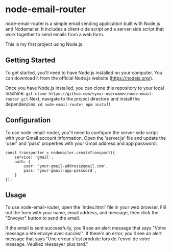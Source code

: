 # node-email-router

node-email-router is a simple email sending application built with Node.js and Nodemailer.
It includes a client-side script and a server-side script that work together to send emails
from a web form.

This is my first project using Node.js.

## Getting Started
To get started, you'll need to have Node.js installed on your computer. You can download it
from the official Node.js website (https://nodejs.org/).

Once you have Node.js installed, you can clone this repository to your local machine:
`
git clone https://github.com/<your-username>/node-email-router.git
`
Next, navigate to the project directory and install the dependencies:
`
cd node-email-router
npm install
`
## Configuration
To use node-email-router, you'll need to configure the server-side script with your Gmail
account information. Open the 'server.js' file and update the 'user' and 'pass' properties
with your Gmail address and app password:
```
const transporter = nodemailer.createTransport({
    service: 'gmail',
    auth: {
        user: 'your-gmail-address@gmail.com',
        pass: 'your-gmail-app-password',
    }
});
```
## Usage
To use node-email-router, open the 'index.html' file in your web browser. Fill out the form
with your name, email address, and message, then click the "Envoyer" button to send the
email.

If the email is sent successfully, you'll see an alert message that says "Votre message a été
envoyé avec succès!". If there's an error, you'll see an alert message that says "Une erreur
s'est produite lors de l'envoi de votre message. Veuillez réessayer plus tard."
